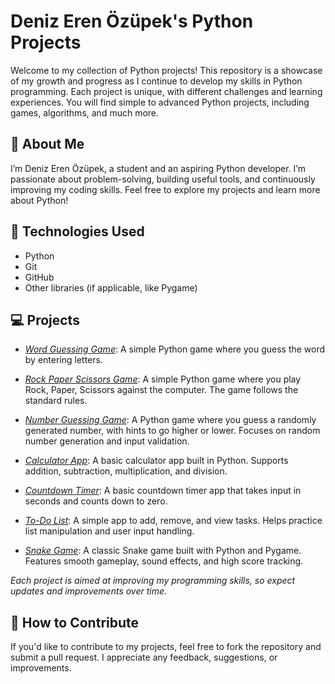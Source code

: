 # Deniz Eren Özüpek's Python Projects

Welcome to my collection of Python projects! This repository is a showcase of my growth and progress as I continue to develop my skills in Python programming. Each project is unique, with different challenges and learning experiences. You will find simple to advanced Python projects, including games, algorithms, and much more.

## 📜 About Me

I’m Deniz Eren Özüpek, a student and an aspiring Python developer. I’m passionate about problem-solving, building useful tools, and continuously improving my coding skills. Feel free to explore my projects and learn more about Python!

## 🧰 Technologies Used

- Python
- Git
- GitHub
- Other libraries (if applicable, like Pygame)

## 💻 Projects

- [*Word Guessing Game*](https://github.com/denizzozupek/denizzozupek-projects/blob/main/Word_Guessing_Game.py):
  A simple Python game where you guess the word by entering letters.

- [*Rock Paper Scissors Game*](https://github.com/denizzozupek/denizzozupek-projects/blob/main/Rock_Paper_Scissors.py):
  A simple Python game where you play Rock, Paper, Scissors against the computer. The game follows the standard rules.

- [*Number Guessing Game*](https://github.com/denizzozupek/denizzozupek-projects/blob/main/Number_Guessing_Game.py):
  A Python game where you guess a randomly generated number, with hints to go higher or lower. Focuses on random number generation and input validation.

- [*Calculator App*](https://github.com/denizzozupek/denizzozupek-projects/blob/main/calculatorapp.py):
  A basic calculator app built in Python. Supports addition, subtraction, multiplication, and division.

- [*Countdown Timer*](https://github.com/denizzozupek/denizzozupek-projects/blob/main/countdown.py):
  A basic countdown timer app that takes input in seconds and counts down to zero.

- [*To-Do List*](https://github.com/denizzozupek/denizzozupek-projects/blob/main/To_Do_List.py):
  A simple app to add, remove, and view tasks. Helps practice list manipulation and user input handling.

- [*Snake Game*](https://github.com/denizzozupek/denizzozupek-projects/tree/main/snake_game):
  A classic Snake game built with Python and Pygame. Features smooth gameplay, sound effects, and high score tracking.


*Each project is aimed at improving my programming skills, so expect updates and improvements over time.*

## 📝 How to Contribute

If you'd like to contribute to my projects, feel free to fork the repository and submit a pull request. I appreciate any feedback, suggestions, or improvements.


